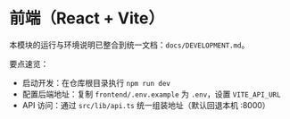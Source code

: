 # 前端（React + Vite）

本模块的运行与环境说明已整合到统一文档：`docs/DEVELOPMENT.md`。

要点速览：
- 启动开发：在仓库根目录执行 `npm run dev`
- 配置后端地址：复制 `frontend/.env.example` 为 `.env`，设置 `VITE_API_URL`
- API 访问：通过 `src/lib/api.ts` 统一组装地址（默认回退本机 :8000）

